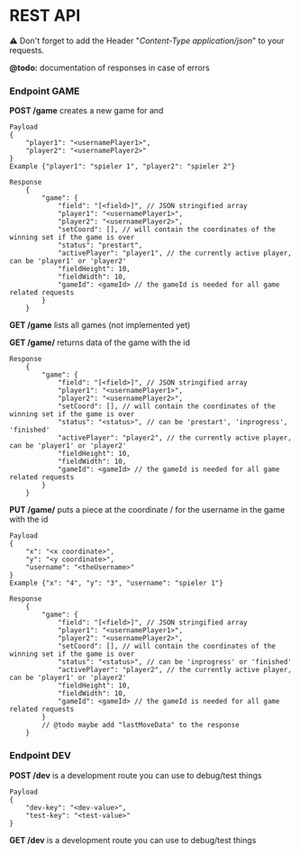 # REST API
⚠  Don't forget to add the Header "_Content-Type application/json_" to your requests.

**@todo:** documentation of responses in case of errors

### Endpoint GAME
**POST /game** creates a new game for <usernamePlayer1> and <usernamePlayer2>
```
Payload
{
    "player1": "<usernamePlayer1>",
    "player2": "<usernamePlayer2>"
}
Example {"player1": "spieler 1", "player2": "spieler 2"}
```
```
Response
    {
        "game": {
            "field": "[<field>]", // JSON stringified array
            "player1": "<usernamePlayer1>",
            "player2": "<usernamePlayer2>",
            "setCoord": [], // will contain the coordinates of the winning set if the game is over
            "status": "prestart",
            "activePlayer": "player1", // the currently active player, can be 'player1' or 'player2'
            "fieldHeight": 10,
            "fieldWidth": 10,
            "gameId": <gameId> // the gameId is needed for all game related requests
        }
    }
```
**GET /game** lists all games (not implemented yet)

**GET /game/<gameId>** returns data of the game with the id <gameId>
```
Response
    {
        "game": {
            "field": "[<field>]", // JSON stringified array
            "player1": "<usernamePlayer1>",
            "player2": "<usernamePlayer2>",
            "setCoord": [], // will contain the coordinates of the winning set if the game is over
            "status": "<status>", // can be 'prestart', 'inprogress', 'finished'
            "activePlayer": "player2", // the currently active player, can be 'player1' or 'player2'
            "fieldHeight": 10,
            "fieldWidth": 10,
            "gameId": <gameId> // the gameId is needed for all game related requests
        }
    }
```
**PUT /game/<gameId>** puts a piece at the coordinate <x coordinate>/<y coordinate> for the username <theUsername> in the game with the id <gameId>
```
Payload
{
    "x": "<x coordinate>",
    "y": "<y coordinate>",
    "username": "<theUsername>"
}
Example {"x": "4", "y": "3", "username": "spieler 1"}
```
```
Response
    {
        "game": {
            "field": "[<field>]", // JSON stringified array
            "player1": "<usernamePlayer1>",
            "player2": "<usernamePlayer2>",
            "setCoord": [], // will contain the coordinates of the winning set if the game is over
            "status": "<status>", // can be 'inprogress' or 'finished'
            "activePlayer": "player2", // the currently active player, can be 'player1' or 'player2'
            "fieldHeight": 10,
            "fieldWidth": 10,
            "gameId": <gameId> // the gameId is needed for all game related requests
        }
        // @todo maybe add "lastMoveData" to the response
    }
```
### Endpoint DEV
**POST /dev** is a development route you can use to debug/test things
```
Payload
{
    "dev-key": "<dev-value>",
    "test-key": "<test-value>"
}
```
**GET /dev** is a development route you can use to debug/test things




